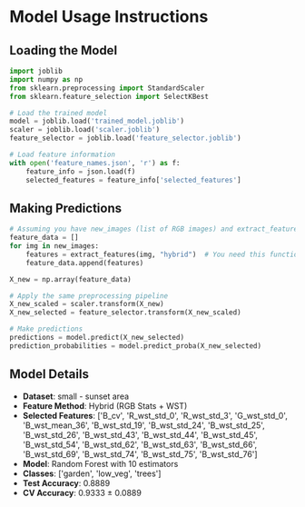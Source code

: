 # Model Usage Instructions

## Loading the Model
```python
import joblib
import numpy as np
from sklearn.preprocessing import StandardScaler
from sklearn.feature_selection import SelectKBest

# Load the trained model
model = joblib.load('trained_model.joblib')
scaler = joblib.load('scaler.joblib')
feature_selector = joblib.load('feature_selector.joblib')

# Load feature information
with open('feature_names.json', 'r') as f:
    feature_info = json.load(f)
    selected_features = feature_info['selected_features']
```

## Making Predictions
```python
# Assuming you have new_images (list of RGB images) and extract_features function
feature_data = []
for img in new_images:
    features = extract_features(img, "hybrid")  # You need this function
    feature_data.append(features)

X_new = np.array(feature_data)

# Apply the same preprocessing pipeline
X_new_scaled = scaler.transform(X_new)
X_new_selected = feature_selector.transform(X_new_scaled)

# Make predictions
predictions = model.predict(X_new_selected)
prediction_probabilities = model.predict_proba(X_new_selected)
```

## Model Details
- **Dataset**: small - sunset area
- **Feature Method**: Hybrid (RGB Stats + WST)
- **Selected Features**: ['B_cv', 'R_wst_std_0', 'R_wst_std_3', 'G_wst_std_0', 'B_wst_mean_36', 'B_wst_std_19', 'B_wst_std_24', 'B_wst_std_25', 'B_wst_std_26', 'B_wst_std_43', 'B_wst_std_44', 'B_wst_std_45', 'B_wst_std_54', 'B_wst_std_62', 'B_wst_std_63', 'B_wst_std_66', 'B_wst_std_69', 'B_wst_std_74', 'B_wst_std_75', 'B_wst_std_76']
- **Model**: Random Forest with 10 estimators
- **Classes**: ['garden', 'low_veg', 'trees']
- **Test Accuracy**: 0.8889
- **CV Accuracy**: 0.9333 ± 0.0889
